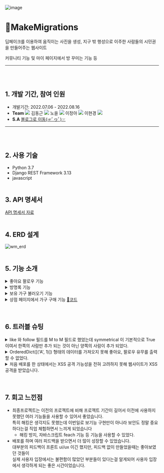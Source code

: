![image](https://user-images.githubusercontent.com/71905164/182584327-171cf850-0bd8-4d62-bdec-1ba090eb9b71.png)
# 🚀MakeMigrations
딥페이크를 이용하여 움직이는 사진을 생성, 지구 밖 행성으로 이주한 사람들의 시민권을 만들어주는 웹사이트

커뮤니티 기능 및 마이 페이지에서 방 꾸미는 기능 등
***
<br><br/>


## 1. 개발 기간, 참여 인원
* 개발기간: 2022.07.06 - 2022.08.16
* **Team** <a href="https://github.com/cmjcum"><img src="https://img.shields.io/badge/Github-000000?style=flat-square&logo=github&logoColor=white"/></a>
김동근 <a href="https://github.com/yinmsk"><img src="https://img.shields.io/badge/Github-000000?style=flat-square&logo=github&logoColor=white"/></a>
노을 <a href="https://github.com/minkkky"><img src="https://img.shields.io/badge/Github-000000?style=flat-square&logo=github&logoColor=white"/></a>
이정아 <a href="https://github.com/zeonga1102"><img src="https://img.shields.io/badge/Github-000000?style=flat-square&logo=github&logoColor=white"/></a>
이현경 <a href="https://github.com/LULULALA2"><img src="https://img.shields.io/badge/Github-000000?style=flat-square&logo=github&logoColor=white"/></a>
* **S.A** <a href="https://cold-charcoal.tistory.com/118">블로그로 이동(☞ﾟヮﾟ)☞</a>
***
<br><br/>


## 2. 사용 기술
* Python 3.7
* Django REST Framework 3.13
* javascript
<br><br/>


## 3. API 명세서
<a href="https://typingmylife.notion.site/MakeMigrations-API-88de2c1a1ccd457c9059c8b55ee3dc70">API 명세서 자료</a>
<br><br/>


## 4. ERD 설계
![wm_erd](https://user-images.githubusercontent.com/104487608/186808469-be6b3f37-376e-4249-ada7-be28f86a7eff.png)
<br><br/>


## 5. 기능 소개
<details>
  <summary>좋아요 팔로우 기능</summary>
  <div markdown="1">
 
![좋아요](https://user-images.githubusercontent.com/104487608/188048493-aa99b0ab-1343-4b11-a48b-5d1924e9faf2.png)
* 좋아요 팔로우를 한 사람을 구분하기 위한 boolean <a href="https://github.com/yinmsk/WM_back/blob/6a362ffd597ea4796884e87a10c9ccb6c34e6a35/myroom/views.py#L31">📄코드</a>
* exists() 을 통한 좋아요 기능 <a href="https://github.com/yinmsk/WM_back/blob/6a362ffd597ea4796884e87a10c9ccb6c34e6a35/myroom/views.py#L87">📄코드</a>
  </div>
</details>

<details>
  <summary>방명록 기능</summary>
  <div markdown="1">
 
![방명록](https://user-images.githubusercontent.com/104487608/188049043-b6b21456-e193-457d-a125-33e0df304a53.png)
* 방명록 작성, 조회, 삭제가 가능하다.<a href="https://github.com/yinmsk/WM_back/blob/db4aa5df5a123046a8a3b7d58ac0d7143cb14ac9/myroom/views.py#L53">📄코드</a>
  </div>
</details>

<details>
  <summary>보유 가구 불러오기 기능</summary>
  <div markdown="1">
 
![가구](https://user-images.githubusercontent.com/104487608/188049346-f1cd82f8-02fb-4ebe-af06-8114d6727453.png)
* 유저는 상점을 통해 구매한 가구만을 이용해 방을 꾸밀 수 있습니다. <a href="https://github.com/cmjcum/WM_back/blob/master/myroom/views.py#L119">📄코드</a>
  </div>
</details>

<details>
  <summary>상점 페이지에서 가구 구매 기능 <a href="https://github.com/cmjcum/WM_back/blob/master/myroom/views.py#L161">📄코드</a></summary>
  <div markdown="1">
 
* 유저가 선택한 가구를 구매합니다.
* 선택한 가구를 유저 보유 가구에 추가하고 보유 코인을 차감합니다. 만약 보유 코인이 구매하려는 가구의 가격보다 적다면 구매할 수 없습니다.
* 구매에 성공하면 프론트로 True를, 보유 코인이 적어 실패하면 False를 전송합니다.
  </div>
</details>
<br><br/>


## 6. 트러블 슈팅
<details>
  <summary>like 와 follow 필드를 M to M 필드로 했었는데 symmetrical 이 기본적으로 True 이여서 한쪽의 사람만 추가 되는 것이 아닌 양쪽의 사람이 추가 되었다.</summary>
  <div markdown="1">
 
* symmetrical=False 로 바꾸어 주어 양쪽이 아닌 한쪽의 사람만 추가 될 수 있도록 하였다. <br>
[📄코드](https://github.com/yinmsk/WM_back/blob/6a362ffd597ea4796884e87a10c9ccb6c34e6a35/user/models.py#L39)
  </div>
</details>

<details>
  <summary>OrderedDict([('A', 1)]) 형태의 데이터를 가져오지 못해 좋아요, 팔로우 유무를 출력할 수 없었다.</summary>
  <div markdown="1">
 
* 반복문을 리스트 형태로 저장해주는 리스트 컴프리헨션을 사용해 데이터를 가져올 수 있었다. <br>
[📄코드](https://github.com/yinmsk/WM_back/blob/6a362ffd597ea4796884e87a10c9ccb6c34e6a35/myroom/views.py#L33)
  </div>
</details>

<details>
  <summary>처음 배포를 한 상태에서는 XSS 공격 가능성을 전혀 고려하지 못해 웹사이트가 XSS 공격을 받았습니다.</summary>
  <div markdown="1">
 
* 사용자가 조회할 수 있는 텍스트들을 저장할 때 부등호 기호(<, >)를 전부 html 특수문자 코드로(&lt;, &gt;) 바꾸어 저장했습니다.
* Seralizer를 통해 저장할 때 validator를 커스텀 해 replace 함수로 문자열을 바꿔주었습니다. <br>
[📄코드](https://github.com/yinmsk/WM_back/blob/95aa8105cdb965d4f195934fac5bab6d305545d4/myroom/seriailzers.py#L125)
  </div>
</details>
<br><br/>


## 7. 회고 느낀점
* 최종프로젝트는 이전의 프로젝트에 비해 프로젝트 기간이 길어서 이전에 사용하지 못했던 여러 기능들을 사용할 수 있어서 좋았습니다. <br>
  특히 해킹은 생각지도 못했는데 이번일로 보기능 구현만이 아니라 보안도 정말 중요하다는걸 직업 체험하면서 느끼게 되었습니다
  * 해킹 방지, 자바스크립트 feach 기능 등 기능을 사용할 수 있었다.
* 배포를 하며 여러 피드백을 받으면서 더 많이 성장할 수 있었습니다. <br>
  대부분의 피드백이 프론트 ui/ux 이긴 했지만, 피드백 없이 만들었을때는 좋아보였던 것들이 <br>
  실제 사용자 입장에서는 불편함이 많았던 부분들이 있다는걸 알게되어 사용자 입장에서 생각하게 되는 좋은 시간이었습니다.
  
